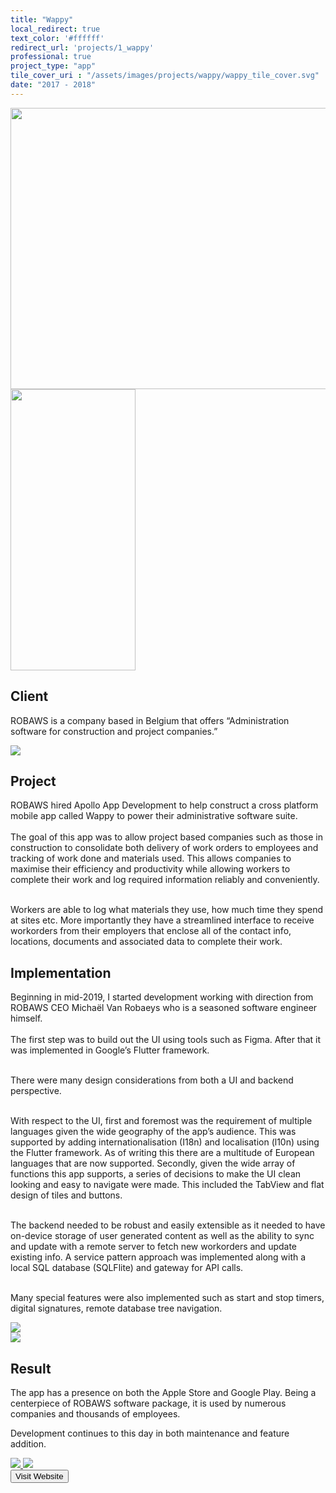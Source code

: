 ```yaml
---
title: "Wappy"
local_redirect: true
text_color: '#ffffff'
redirect_url: 'projects/1_wappy'
professional: true
project_type: "app"
tile_cover_uri : "/assets/images/projects/wappy/wappy_tile_cover.svg"
date: "2017 - 2018"
---
```

<Image src="/assets/images/projects/wappy/project_title.svg" width="600" height="450" class="p-10 pb-10 pt-20" layout='responsive'>
<Image src="/assets/images/projects/wappy/company.svg" width="200" height="450" class=" " layout='responsive'>

<section  style="display: block">
<h1>Client</h1>
<p>ROBAWS is a company based in Belgium that offers “Administration software for construction and project companies.”</p>
</section>

<section class="pt-10 ">

<img src="/assets/images/projects/wappy/header.svg" class="lg:float-left lg:pr-32 w-1/2">

<div>
<h1>Project</h1>

<p>
ROBAWS hired Apollo App Development to help construct a cross platform mobile app called Wappy to power their administrative software suite.<br/> <br/>
The goal of this app was to allow project based companies such as those in construction to consolidate both delivery of work orders to employees and tracking of work done and materials used.
This allows companies to maximise their efficiency and productivity while allowing workers to complete their work and log required information reliably and conveniently. 
<br/>
<br/>

Workers are able to log what materials they use, how much time they spend at sites etc. 
More importantly they have a streamlined interface to receive workorders from their employers that enclose all of the contact info, locations, documents and associated data to complete their work.
</p>
</div>

</section>

<section class="pt-20  ">


<div>
<h1>Implementation</h1>
<p>
Beginning in mid-2019, I started development working with direction from ROBAWS CEO Michaël Van Robaeys who is a seasoned software engineer himself.
<br/>
<br/>
The first step was to build out the UI using tools such as Figma. After that it was implemented in Google’s Flutter framework. 
<br/>
<br/>

There were many design considerations from both a UI and backend perspective. 
<br/>
<br/>

With respect to the UI, first and foremost was the requirement of multiple languages given the wide geography of the app’s audience. This was supported by adding internationalisation (I18n) and localisation (l10n) using the Flutter framework. As of writing this there are a multitude of European languages that are now supported. 
Secondly, given the wide array of functions this app supports, a series of decisions to make the UI clean looking and easy to navigate were made. This included the TabView and flat design of tiles and buttons.
<br/>
<br/>

The backend needed to be robust and easily extensible as it needed to have on-device storage of user generated content as well as the ability to sync and update with a remote server to fetch new workorders and update existing info. A service pattern approach was implemented along with a local SQL database (SQLFlite) and gateway for API calls.
<br/>
<br/>

Many special features were also implemented such as start and stop timers, digital signatures, remote database tree navigation.
</p>

</div>
<img src="/assets/images/projects/wappy/ss_1.svg" class="lg:float-right lg:pl-32 w-1/2">

</section>

<section>

<img src="/assets/images/projects/wappy/w.svg" class="lg:float-left lg:pr-32 lg:w-2/5 invisible lg:visible w-0">
<div>

<h1>Result</h1>
<p>
The app has a presence on both the Apple Store and Google Play. Being a centerpiece of ROBAWS software package, it is used by numerous companies and thousands of employees. 

Development continues to this day in both maintenance and feature addition. 
</p>
</div>
</section>

<div class="flex flex-row pb-16 pt-10 pb-10 justify-center space-x-24"

>

<a href="https://apps.apple.com/us/app/wappy/id1473602977?l=nl&ls=1">
<img src="/assets/images/apple.svg" >
</a>

<a href="https://play.google.com/store/apps/details?id=be.eforge.wappy">
<img src="/assets/images/google.svg" >
</a>

</div>
<div class="pb-24">

   <a href="http://www.wappy.io/" passHref>
                                    <button class='relative text-primary p-10 rounded text-2xl  overflow-visible  hover:bg-gray-100' style={{ width: '300px' }}>
                                        Visit Website
                </button>
                                </a>

</div>

